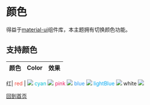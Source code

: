 # 颜色

得益于[material-ui](http://www.material-ui.com)组件库，本主题拥有切换颜色功能。

## 支持颜色
| 颜色       | Color      | 效果       |
|:---------:|:---------:|:----------:|

红| <span style="color:#F44336">red</span> | ![](https://img.shields.io/badge/color-red-F44336.svg)
<span style="color:#00BCD4">cyan</span> ![](https://img.shields.io/badge/color-cyan-00BCD4.svg)
<span style="color:#E91E63">pink</span>  ![](https://img.shields.io/badge/color-pink-E91E63.svg)
<span style="color:#2196F3">blue</span> ![](https://img.shields.io/badge/color-blue-2196F3.svg)
<span style="color:#03A9F4">lightBlue</span> ![](https://img.shields.io/badge/color-lightBlue-03A9F4.svg)
<span style="color:#f1f3f4,background-color:#000">white</span> ![](https://img.shields.io/badge/color-white-f1f3f4.svg)

[回到首页](./README.md)